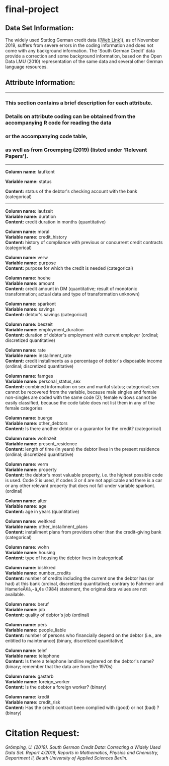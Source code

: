 # final-project

## Data Set Information:

The widely used Statlog German credit data ([[Web Link](german+credit+data)]), as of November 2019, suffers from severe errors in the coding information and does not come with any background information. The 'South German Credit' data provide a correction and some background information, based on the Open Data LMU (2010) representation of the same data and several other German language resources.


## Attribute Information:
___
### This section contains a brief description for each attribute.
### Details on attribute coding can be obtained from the accompanying R code for reading the data
### or the accompanying code table,
### as well as from Groemping (2019) (listed under 'Relevant Papers'). 
___

**Column** **name:** laufkont

**Variable** **name:** status

**Content:** status of the debtor's checking account with the bank (categorical)
___

**Column name:** laufzeit   
**Variable name:** duration   
**Content:** credit duration in months (quantitative)

**Column name:** moral   
**Variable name:** credit_history   
**Content:** history of compliance with previous or concurrent credit contracts (categorical)

**Column name:** verw   
**Variable name:** purpose   
**Content:** purpose for which the credit is needed (categorical)

**Column name:** hoehe   
**Variable name:** amount   
**Content:** credit amount in DM (quantitative; result of monotonic transformation; actual data and type of
transformation unknown)

**Column name:** sparkont   
**Variable name:** savings   
**Content:** debtor's savings (categorical)

**Column name:** beszeit   
**Variable name:** employment_duration   
**Content:** duration of debtor's employment with current employer (ordinal; discretized quantitative)

**Column name:** rate   
**Variable name:** installment_rate   
**Content:** credit installments as a percentage of debtor's disposable income (ordinal; discretized quantitative)

**Column name:** famges   
**Variable name:** personal_status_sex   
**Content:** combined information on sex and marital status; categorical; sex cannot be recovered from the
variable, because male singles and female non-singles are coded with the same code (2); female widows cannot
be easily classified, because the code table does not list them in any of the female categories

**Column name:** buerge     
**Variable name:** other_debtors      
**Content:** Is there another debtor or a guarantor for the credit? (categorical)
   
**Column name:** wohnzeit   
**Variable name:** present_residence   
**Content:** length of time (in years) the debtor lives in the present residence (ordinal; discretized quantitative)

**Column name:** verm   
**Variable name:** property   
**Content:** the debtor's most valuable property, i.e. the highest possible code is used. Code 2 is used, if codes 3
or 4 are not applicable and there is a car or any other relevant property that does not fall under variable
sparkont. (ordinal)

**Column name:** alter   
**Variable name:** age   
**Content:** age in years (quantitative)

**Column name:** weitkred   
**Variable name:** other_installment_plans   
**Content:** installment plans from providers other than the credit-giving bank (categorical)

**Column name:** wohn   
**Variable name:** housing   
**Content:** type of housing the debtor lives in (categorical)

**Column name:** bishkred   
**Variable name:** number_credits   
**Content:** number of credits including the current one the debtor has (or had) at this bank (ordinal, discretized
quantitative); contrary to Fahrmeir and HamerleÃ¢â‚¬â„¢s (1984) statement, the original data values are not available.

**Column name:** beruf   
**Variable name:** job   
**Content:** quality of debtor's job (ordinal)

**Column name:** pers   
**Variable name:** people_liable   
**Content:** number of persons who financially depend on the debtor (i.e., are entitled to maintenance) (binary,
discretized quantitative)

**Column name:** telef   
**Variable name:** telephone   
**Content:** Is there a telephone landline registered on the debtor's name? (binary; remember that the data are
from the 1970s)

**Column name:** gastarb   
**Variable name:** foreign_worker   
**Content:** Is the debtor a foreign worker? (binary)

**Column name:** kredit   
**Variable name:** credit_risk   
**Content:** Has the credit contract been complied with (good) or not (bad) ? (binary)

# Citation Request:

*Grömping, U. (2019). South German Credit Data: Correcting a Widely Used Data Set. Report 4/2019, Reports in Mathematics, Physics and Chemistry, Department II, Beuth University of Applied Sciences Berlin.*